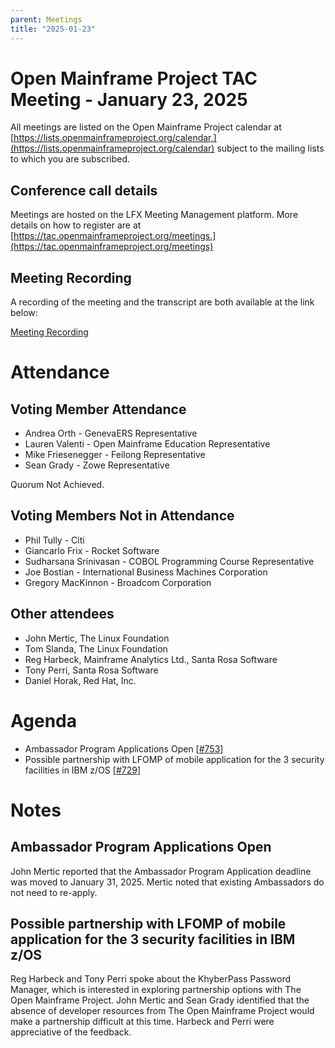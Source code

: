 ```yaml
---
parent: Meetings
title: "2025-01-23"
---
```


# Open Mainframe Project TAC Meeting - January 23, 2025

All meetings are listed on the Open Mainframe Project calendar at [https://lists.openmainframeproject.org/calendar,](https://lists.openmainframeproject.org/calendar) subject to the mailing lists to which you are subscribed.

## Conference call details

Meetings are hosted on the LFX Meeting Management platform. More details on how to register are at [https://tac.openmainframeproject.org/meetings.](https://tac.openmainframeproject.org/meetings)

## Meeting Recording

A recording of the meeting and the transcript are both available at the link below:

[Meeting Recording](https://zoom.us/rec/share/lwRaGKBtnqqLfvrFoUaNZQSvzlkCLoDa0u-ldmS9DlI2uPawHrnz6Qpx6fzMWiZu.nWMzSArG0BE_3ZmA)

# Attendance

## Voting Member Attendance

* Andrea Orth - GenevaERS Representative
* Lauren Valenti - Open Mainframe Education Representative
* Mike Friesenegger - Feilong Representative
* Sean Grady - Zowe Representative

Quorum Not Achieved.

## Voting Members Not in Attendance

* Phil Tully - Citi
* Giancarlo Frix - Rocket Software
* Sudharsana Srinivasan - COBOL Programming Course Representative
* Joe Bostian - International Business Machines Corporation
* Gregory MacKinnon - Broadcom Corporation

## Other attendees

* John Mertic, The Linux Foundation
* Tom Slanda, The Linux Foundation
* Reg Harbeck, Mainframe Analytics Ltd., Santa Rosa Software
* Tony Perri, Santa Rosa Software
* Daniel Horak, Red Hat, Inc.

# Agenda

* Ambassador Program Applications Open [[#753](https://github.com/orgs/openmainframeproject/projects/21/views/1?pane=issue&itemId=92868285&issue=openmainframeproject%7Ctac%7C753)]
* Possible partnership with LFOMP of mobile application for the 3 security facilities in IBM z/OS [[#729](https://github.com/orgs/openmainframeproject/projects/21/views/1?pane=issue&itemId=86360712&issue=openmainframeproject%7Ctac%7C729)]

# Notes

## Ambassador Program Applications Open

John Mertic reported that the Ambassador Program Application deadline was moved to January 31, 2025.  Mertic noted that existing Ambassadors do not need to re-apply.

## Possible partnership with LFOMP of mobile application for the 3 security facilities in IBM z/OS

Reg Harbeck and Tony Perri spoke about the KhyberPass Password Manager, which is interested in exploring partnership options with The Open Mainframe Project.  John Mertic and Sean Grady identified that the absence of developer resources from The Open Mainframe Project would make a partnership difficult at this time.  Harbeck and Perri were appreciative of the feedback.
